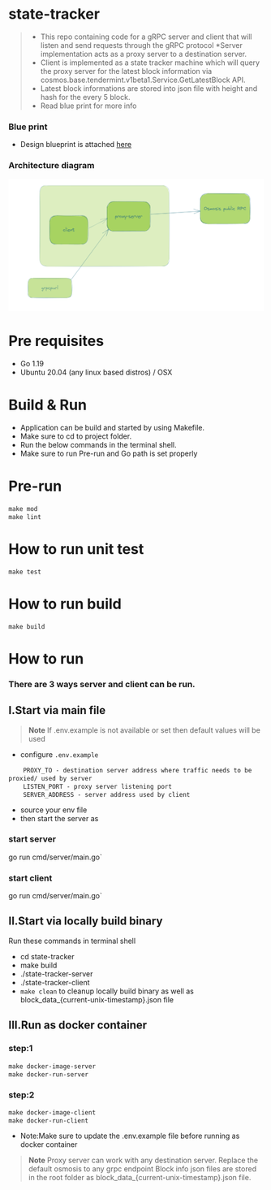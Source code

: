 # state-tracker 
>* This repo containing code for a gRPC server and client that will listen and send requests through the gRPC protocol
>*Server implementation acts as a proxy server to a destination server.
>* Client is implemented as a state tracker machine which will query the proxy server for the latest block information
   via cosmos.base.tendermint.v1beta1.Service.GetLatestBlock API.
>* Latest block informations are stored into json file with height and hash for the every 5 block.
>* Read blue print for more info

### Blue print 
- Design blueprint is attached [here](https://hackmd.io/@FdW5ADdtSn6Xozlgy3Rsyg/rJ6_cQ472)

### Architecture diagram
![plot](./architecture.png)

# Pre requisites
- Go 1.19
- Ubuntu 20.04 (any linux based distros) / OSX

# Build & Run
* Application can be build and started by using Makefile.
* Make sure to cd to project folder.
* Run the below commands in the terminal shell.
* Make sure to run Pre-run and Go path is set properly

# Pre-run
    make mod
    make lint

# How to run unit test
    make test

# How to run build
    make build

# How to run
### There are 3 ways server and client can be run.

## I.Start via main file
> **Note**
> If .env.example is not available or set then default values will be used
* configure `.env.example`
``` text 
    PROXY_TO - destination server address where traffic needs to be proxied/ used by server 
    LISTEN_PORT - proxy server listening port 
    SERVER_ADDRESS - server address used by client 
```
* source your env file
* then start the server as 
### start server 
go run cmd/server/main.go`

### start client
go run cmd/server/main.go`

## II.Start via locally build binary
Run these commands in terminal shell

* cd state-tracker
* make build
* ./state-tracker-server
* ./state-tracker-client
* `make clean` to cleanup locally build binary as well as block_data_{current-unix-timestamp}.json file
 
## III.Run as docker container
### step:1
    make docker-image-server
    make docker-run-server
### step:2
    make docker-image-client
    make docker-run-client

* Note:Make sure to update the .env.example file before running as docker container



> **Note**
> Proxy server can work with any destination server. Replace the default osmosis to any grpc endpoint
> Block info json files are stored in the root folder as block_data_{current-unix-timestamp}.json file.
